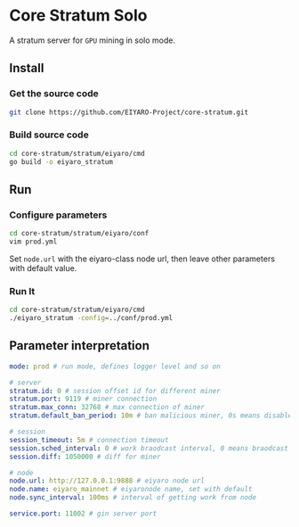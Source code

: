 # Core Stratum Solo

A stratum server for `GPU` mining in solo mode.

## Install

### Get the source code

```bash
git clone https://github.com/EIYARO-Project/core-stratum.git
```

### Build source code

```bash
cd core-stratum/stratum/eiyaro/cmd
go build -o eiyaro_stratum
```

## Run

### Configure parameters

```bash
cd core-stratum/stratum/eiyaro/conf
vim prod.yml
```

Set `node.url` with the eiyaro-class node url, then leave other parameters with default value.

### Run It

```bash
cd core-stratum/stratum/eiyaro/cmd
./eiyaro_stratum -config=../conf/prod.yml
```

## Parameter interpretation

```yaml
mode: prod # run mode, defines logger level and so on

# server
stratum.id: 0 # session offset id for different miner
stratum.port: 9119 # miner connection
stratum.max_conn: 32768 # max connection of miner
stratum.default_ban_period: 10m # ban malicious miner, 0s means disable

# session
session_timeout: 5m # connection timeout
session.sched_interval: 0 # work braodcast interval, 0 means braodcast when new work coming
session.diff: 1050000 # diff for miner

# node
node.url: http://127.0.0.1:9888 # eiyaro node url
node.name: eiyaro_mainnet # eiyaronode name, set with default
node.sync_interval: 100ms # interval of getting work from node

service.port: 11002 # gin server port
```
